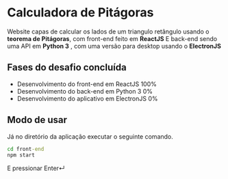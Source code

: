 # Calculadora de Pitágoras

Website capas de calcular os lados de um triangulo retângulo usando o **teorema de Pitágoras**, com front-end feito em **ReactJS** E back-end sendo uma API em **Python 3** , com uma versão para desktop usando o **ElectronJS**



## Fases do desafio concluída 

- Desenvolvimento do front-end em ReactJS   100%
- Desenvolvimento do back-end em Python 3 0%
- Desenvolvimento do aplicativo em ElectronJS 0%

## Modo de usar

Já no diretório da aplicação  executar o seguinte comando.

```cmd
cd front-end
npm start
```

E pressionar Enter↵
